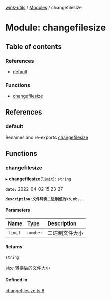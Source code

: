 [wink-utils](../README.md) / [Modules](../modules.md) / changefilesize

# Module: changefilesize

## Table of contents

### References

- [default](changefilesize.md#default)

### Functions

- [changefilesize](changefilesize.md#changefilesize)

## References

### default

Renames and re-exports [changefilesize](changefilesize.md#changefilesize)

## Functions

### changefilesize

▸ **changefilesize**(`limit`): `string`

**`date:`** 2022-04-02 15:23:27

**`description:文件转换二进制值为kb,mb...`**

#### Parameters

| Name | Type | Description |
| :------ | :------ | :------ |
| `limit` | `number` | 二进制文件大小 |

#### Returns

`string`

size  转换后的文件大小

#### Defined in

[changefilesize.ts:8](https://github.com/huahuahuahuahuahua/wink-utils/blob/60986b6/src/changefilesize.ts#L8)
